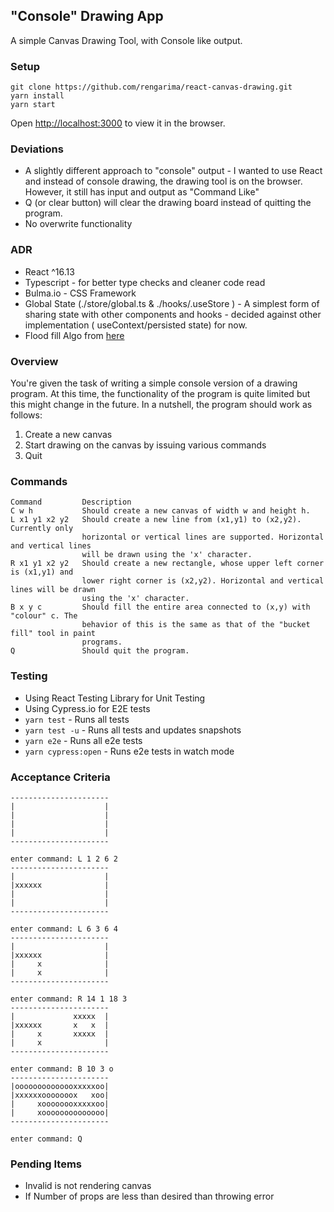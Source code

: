 ## "Console" Drawing App

A simple Canvas Drawing Tool, with Console like output. 

### Setup 
````
git clone https://github.com/rengarima/react-canvas-drawing.git
yarn install
yarn start
````
Open [http://localhost:3000](http://localhost:3000) to view it in the browser.

### Deviations
- A slightly different approach to "console" output - I wanted to use React and instead of console drawing, the drawing tool is on the browser. However, it still has input and output as "Command Like"
- Q (or clear button) will clear the drawing board instead of quitting the program.
- No overwrite functionality


### ADR
- React ^16.13
- Typescript - for better type checks and cleaner code read
- Bulma.io - CSS Framework
- Global State (./store/global.ts & ./hooks/.useStore ) - A simplest form of sharing state with other components and hooks - decided against other implementation ( useContext/persisted state) for now. 
- Flood fill Algo from [here](https://hackernoon.com/flood-fill-algorithm-with-recursive-function-sex3uvz)

### Overview
You're given the task of writing a simple console version of a drawing program. 
At this time, the functionality of the program is quite limited but this might change in the future. 
In a nutshell, the program should work as follows:
 1. Create a new canvas
 2. Start drawing on the canvas by issuing various commands
 3. Quit
 
### Commands
````
Command 		Description
C w h           Should create a new canvas of width w and height h.
L x1 y1 x2 y2   Should create a new line from (x1,y1) to (x2,y2). Currently only
                horizontal or vertical lines are supported. Horizontal and vertical lines
                will be drawn using the 'x' character.
R x1 y1 x2 y2   Should create a new rectangle, whose upper left corner is (x1,y1) and
                lower right corner is (x2,y2). Horizontal and vertical lines will be drawn
                using the 'x' character.
B x y c         Should fill the entire area connected to (x,y) with "colour" c. The
                behavior of this is the same as that of the "bucket fill" tool in paint
                programs.
Q               Should quit the program.
````


### Testing

- Using React Testing Library for Unit Testing
- Using Cypress.io for E2E tests 
- `yarn test` - Runs all tests
- `yarn test -u` - Runs all tests and  updates snapshots
- `yarn e2e` - Runs all e2e tests
- `yarn cypress:open` - Runs e2e tests in watch mode


### Acceptance Criteria
```enter command: C 20 4
----------------------
|                    |
|                    |
|                    |
|                    |
----------------------

enter command: L 1 2 6 2
----------------------
|                    |
|xxxxxx              |
|                    |
|                    |
----------------------

enter command: L 6 3 6 4
----------------------
|                    |
|xxxxxx              |
|     x              |
|     x              |
----------------------

enter command: R 14 1 18 3
----------------------
|             xxxxx  |
|xxxxxx       x   x  |
|     x       xxxxx  |
|     x              |
----------------------

enter command: B 10 3 o
----------------------
|oooooooooooooxxxxxoo|
|xxxxxxooooooox   xoo|
|     xoooooooxxxxxoo|
|     xoooooooooooooo|
----------------------

enter command: Q
````

### Pending Items
- Invalid is not rendering canvas
- If Number of props are less than desired than throwing error



